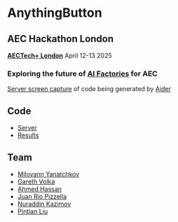 # AnythingButton

## AEC Hackathon London

**[AECTech+ London](https://www.aectech.us/london-hackathon)** April 12-13 2025

### Exploring the future of [AI Factories](https://aria.run/index_en.html) for AEC

[Server screen capture](https://github.com/rvba/AnythingButton_Server/blob/main/docs/server-screen-capture.gif) of code being generated by [Aider](https://aider.chat)

## Code

* [Server](https://github.com/rvba/AnythingButton_Server)
* [Results](https://github.com/juanriopizzella/AnythingButton_Results)

## Team

* [Milovann Yanatchkov](https://www.linkedin.com/in/milovann-yanatchkov/)
* [Gareth Volka](https://www.linkedin.com/in/gareth-volka/)
* [Ahmed Hassan](https://www.linkedin.com/in/ahmedosama4860/)
* [Juan Rio Pizzella](https://www.linkedin.com/in/juanriopizzella/)
* [Nuraddin Kazimov](https://www.linkedin.com/in/nkazimov)
* [Pintian Liu](https://www.linkedin.com/in/pin-t-liu/)


